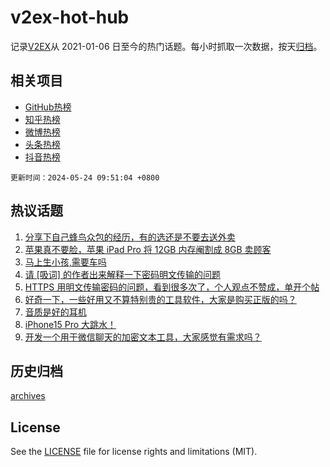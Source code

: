 # v2ex-hot-hub

 记录[V2EX](https://www.v2ex.com/)从 2021-01-06 日至今的热门话题。每小时抓取一次数据，按天[归档](archives)。
 
 ## 相关项目

- [GitHub热榜](https://github.com/lonnyzhang423/github-hot-hub)
- [知乎热榜](https://github.com/lonnyzhang423/zhihu-hot-hub)
- [微博热榜](https://github.com/lonnyzhang423/weibo-hot-hub)
- [头条热榜](https://github.com/lonnyzhang423/toutiao-hot-hub)
- [抖音热榜](https://github.com/lonnyzhang423/douyin-hot-hub)


 `更新时间：2024-05-24 09:51:04 +0800`

## 热议话题

1. [分享下自己蜂鸟众包的经历，有的选还是不要去送外卖](https://www.v2ex.com/t/1043190)
1. [苹果真不要脸，苹果 iPad Pro 将 12GB 内存阉割成 8GB 卖顾客](https://www.v2ex.com/t/1043244)
1. [马上生小孩,需要车吗](https://www.v2ex.com/t/1043282)
1. [请 [吸词] 的作者出来解释一下密码明文传输的问题](https://www.v2ex.com/t/1043320)
1. [HTTPS 用明文传输密码的问题，看到很多次了，个人观点不赞成，单开个帖](https://www.v2ex.com/t/1043386)
1. [好奇一下，一些好用又不算特别贵的工具软件，大家是购买正版的吗？](https://www.v2ex.com/t/1043159)
1. [音质是好的耳机](https://www.v2ex.com/t/1043184)
1. [iPhone15 Pro 大跳水！](https://www.v2ex.com/t/1043241)
1. [开发一个用于微信聊天的加密文本工具，大家感觉有需求吗？](https://www.v2ex.com/t/1043160)

## 历史归档

[archives](archives)

## License

See the [LICENSE](LICENSE) file for license rights and limitations (MIT).
